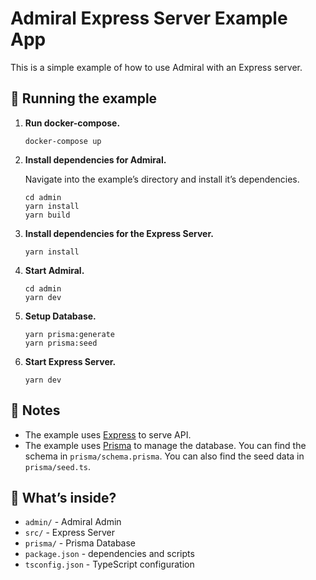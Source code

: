 # Admiral Express Server Example App

This is a simple example of how to use Admiral with an Express server.

## 🚀 Running the example

1. **Run docker-compose.**

    ```shell
    docker-compose up
    ```

2. **Install dependencies for Admiral.**

    Navigate into the example’s directory and install it’s dependencies.

    ```shell
    cd admin
    yarn install
    yarn build
    ```

3. **Install dependencies for the Express Server.**
    ```shell
    yarn install
    ```
4. **Start Admiral.**
    ```shell
    cd admin
    yarn dev
    ```
5. **Setup Database.**
    ```shell
    yarn prisma:generate
    yarn prisma:seed
    ```
6. **Start Express Server.**
    ```shell
    yarn dev
    ```

## 📝 Notes

-   The example uses [Express](https://expressjs.com/) to serve API.
-   The example uses [Prisma](https://www.prisma.io/) to manage the database. You can find the schema in `prisma/schema.prisma`. You can also find the seed data in `prisma/seed.ts`.

## 🧐 What’s inside?

-   `admin/` - Admiral Admin
-   `src/` - Express Server
-   `prisma/` - Prisma Database
-   `package.json` - dependencies and scripts
-   `tsconfig.json` - TypeScript configuration
